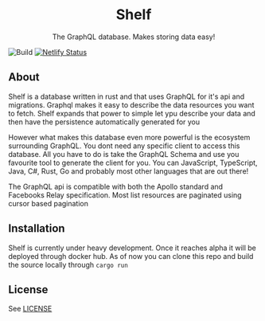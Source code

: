 <h1 align="center">
  Shelf
</h1>
<p align="center">
  The GraphQL database. Makes storing data easy!
</p>

![Build](https://github.com/Joatin/shelf/workflows/Build/badge.svg) [![Netlify Status](https://api.netlify.com/api/v1/badges/742cfb92-fe6e-49e6-9f35-697ce0ed181c/deploy-status)](https://app.netlify.com/sites/shelfdb/deploys)

## About
Shelf is a database written in rust and that uses GraphQL for it's api and migrations. Graphql makes it easy to 
describe the data resources you want to fetch. Shelf expands that power to simple let ypu describe your data and then 
have the persistence automatically generated for you

However what makes this database even more powerful is the ecosystem surrounding GraphQL. You dont need any specific 
client to access this database. All you have to do is take the GraphQL Schema and use you favourite tool to generate the 
client for you. You can JavaScript, TypeScript, Java, C#, Rust, Go and probably most other languages that are out there!

The GraphQL api is compatible with both the Apollo standard and Facebooks Relay specification. Most list resources are 
paginated using cursor based pagination


## Installation
Shelf is currently under heavy development. Once it reaches alpha it will be deployed through docker hub. As of now you 
can clone this repo and build the source locally through ```cargo run```

## License
See [LICENSE](LICENSE)
